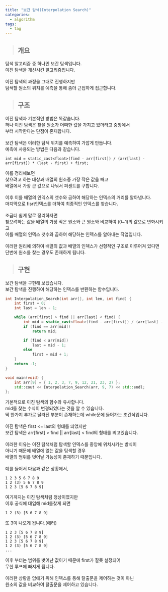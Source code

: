 ```yaml
---
title: "보간 탐색(Interpolation Search)"
categories:
  - algorithm
tags:
  - tag
---
```

> ## 개요

탐색 알고리즘 중 하나인 보간 탐색입니다.<br>
이진 탐색을 개신시킨 알고리즘입니다.<br>
<br>
이진 탐색의 과정을 그대로 진행하지만<br>
탐색할 원소의 위치를 예측을 통해 좀더 근접하게 접근합니다.
> ## 구조

이진 탐색과 기본적인 방법은 똑같습니다.<br>
허나 이진 탐색은 찾을 원소가 어떠한 값을 가지고 있더라고 중앙에서<br>
부터 시작한다는 단점이 존재합니다.<br>
<br>
보간 탐색은 이러한 탐색 위치를 예측하여 가깝게 만듭니다.<br>
예측에 사용되는 방법은 다음과 같습니다.
```
int mid = static_cast<float>(find - arr[first]) / (arr[last] - arr[first]) * (last - first) + first;
```
이를 정리해보면<br>
찾으려고 하는 대상과 배열의 원소중 가장 작은 값을 빼고<br>
배열에서 가장 큰 값으로 나눠서 퍼센트를 구합니다.<br>
<br>
이후 이를 배열의 인덱스의 갯수와 곱하여 해당하는 인덱스의 거리를 알아냅니다.<br>
마지막으로 fisrt인덱스를 더하여 최종적인 인덱스를 찾습니다.<br>
<br>
조금더 쉽게 말로 정리하자면<br>
찾으려하는 값을 배열의 가장 작은 원소와 큰 원소와 비교하여 (0~1)의 값으로 변화시키고<br>
이를 배열의 인덱스 갯수와 곱하여 해당하는 인덱스를 알아내는 작업입니다.<br>
<br>
이러한 원리에 의하여 배열의 값과 배열의 인덱스가 선형적인 구조로 이루어져 있다면<br>
단번에 원소를 찾는 경우도 존재하게 됩니다.
> ## 구현

보간 탐색을 구현해 보겠습니다.<br>
보간 탐색을 진행하여 해당하는 인덱스를 반환하는 함수입니다.
```cpp
int Interpolation_Search(int arr[], int len, int find) {
	int first = 0;
	int last = len - 1;

	while (arr[first] > find || arr[last] < find) {
		int mid = static_cast<float>(find - arr[first]) / (arr[last] - arr[first]) * (last - first) + first;
		if (find == arr[mid])
			return mid;

		if (find < arr[mid])
			last = mid - 1;
		else
			first = mid + 1;
	}
	return -1;
}
```
```cpp
void main(void) {
	int arr[9] = { 1, 2, 3, 7, 9, 12, 21, 23, 27 };
	std::cout << Interpolation_Search(arr, 9, 7) << std::endl;
};
```
기본적으로 이진 탐색의 함수와 유사합니다.<br>
mid를 찾는 수식이 변경되었다는 것을 알 수 있습니다.<br>
딱 한가지 추가로 달라진 부분이 존재하는데 while문에 들어가는 조건식입니다.<br>
<br>
이진 탐색은 first <= last의 형태를 띄었지만<br>
보간 탐색은 arr[first] > find || arr[last] < find의 형태를 띄고있습니다.<br>
<br>
이러한 이유는 이진 탐색처럼 탐색할 인덱스를 중앙에 위치시키는 방식이<br>
아니기 때문에 배열에 없는 값을 탐색할 경우<br>
배열의 범위를 벗어날 가능성이 존재하기 때문입니다.<br>
<br>
예를 들어서 다음과 같은 상황에서,
```
1 2 3 5 6 7 8 9
1 2 (3) 5 6 7 8 9
1 2 3 [5 6 7 8 9]
```
여기까지는 이진 탐색처럼 정상이였지만<br>
이후 공식에 대입해 mid를찾게 되면
```
1 2 (3) [5 6 7 8 9]
```
또 3이 나오게 됩니다.(에러)
```
1 2 3 [5 6 7 8 9]
1 2 (3) [5 6 7 8 9]
1 2 3 [5 6 7 8 9]
1 2 (3) [5 6 7 8 9]
...
```
이후 부터는 범위를 벗어난 값이기 때문에 first가 잘못 설정되어<br>
무한 루프에 빠지게 됩니다.<br>
<br>
이러한 상황을 없에기 위해 인덱스를 통해 탈출문을 제어하는 것이 아닌<br>
원소의 값을 비교하여 탈출문을 제어하고 있습니다.
